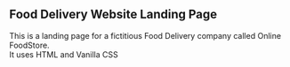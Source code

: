 ## Food Delivery Website Landing Page

This is a landing page for a fictitious Food Delivery company called Online FoodStore. <br>
It uses HTML and Vanilla CSS

